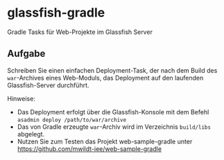 # glassfish-gradle
Gradle Tasks für Web-Projekte im Glassfish Server

## Aufgabe
Schreiben Sie einen einfachen Deployment-Task, der nach dem Build des `war`-Archives eines Web-Moduls, das Deployment auf den laufenden Glassfish-Server durchführt.

Hinweise:
* Das Deployment erfolgt über die Glassfish-Konsole mit dem Befehl `asadmin deploy /path/to/war/archive`
* Das von Gradle erzeugte `war`-Archiv wird im Verzeichnis `build/libs` abgelegt.
* Nutzen Sie zum Testen das Projekt web-sample-gradle unter https://github.com/mwildt-jee/web-sample-gradle
